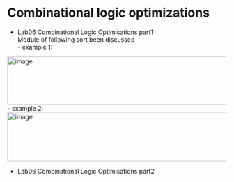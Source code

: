 # Combinational logic optimizations

- Lab06 Combinational Logic Optimisations part1  
      Module of following sort been discussed  
            - example 1:  
<img width="616" height="110" alt="image" src="https://github.com/user-attachments/assets/1eae25ce-4000-4314-bf80-a88008950b8f" />
            - example 2:  
<img width="551" height="113" alt="image" src="https://github.com/user-attachments/assets/e8579c39-dc77-4c6d-9ff4-98dfd8154ff5" />





- Lab06 Combinational Logic Optimisations part2
